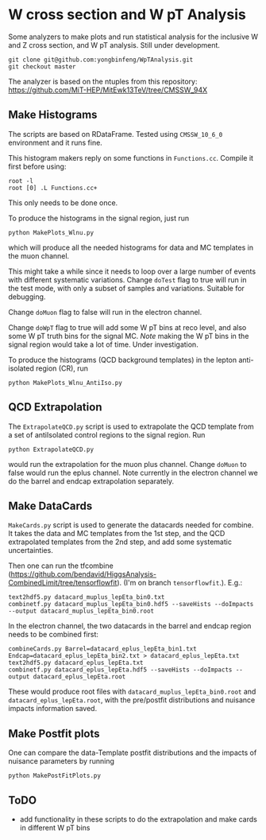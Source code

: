 # W cross section and W pT Analysis

Some analyzers to make plots and run statistical analysis for the inclusive W and Z cross section, and W pT analysis. Still under development.

```
git clone git@github.com:yongbinfeng/WpTAnalysis.git
git checkout master
```

The analyzer is based on the ntuples from this repository: https://github.com/MiT-HEP/MitEwk13TeV/tree/CMSSW_94X


## Make Histograms
The scripts are based on RDataFrame. Tested using `CMSSW_10_6_0` environment and it runs fine.

This histogram makers reply on some functions in `Functions.cc`. Compile it first before using:
```
root -l
root [0] .L Functions.cc+
```
This only needs to be done once.

To produce the histograms in the signal region, just run
```
python MakePlots_Wlnu.py
```
which will produce all the needed histograms for data and MC templates in the muon channel. 

This might take a while since it needs to loop over a large number of events with different systematic variations. Change `doTest` flag to true will run in the test mode, with only a subset of samples and variations. Suitable for debugging.

Change `doMuon` flag to false will run in the electron channel. 

Change `doWpT` flag to true will add some W pT bins at reco level, and also some W pT truth bins for the signal MC. *Note* making the W pT bins in the signal region would take a lot of time. Under investigation.

To produce the histograms (QCD background templates) in the lepton anti-isolated region (CR), run
```
python MakePlots_Wlnu_AntiIso.py
```

## QCD Extrapolation
The `ExtrapolateQCD.py` script is used to extrapolate the QCD template from a set of antiIsolated control regions to the signal region. Run 
```
python ExtrapolateQCD.py
```
would run the extrapolation for the muon plus channel. Change `doMuon` to false would run the eplus channel. Note currently in the electron channel we do the barrel and endcap extrapolation separately.

## Make DataCards
`MakeCards.py` script is used to generate the datacards needed for combine. It takes the data and MC templates from the 1st step, and the QCD extrapolated templates from the 2nd step, and add some systematic uncertainties. 

Then one can run the tfcombine (https://github.com/bendavid/HiggsAnalysis-CombinedLimit/tree/tensorflowfit). (I'm on branch `tensorflowfit`.). E.g.:
```
text2hdf5.py datacard_muplus_lepEta_bin0.txt
combinetf.py datacard_muplus_lepEta_bin0.hdf5 --saveHists --doImpacts --output datacard_muplus_lepEta_bin0.root
```

In the electron channel, the two datacards in the barrel and endcap region needs to be combined first:
```
combineCards.py Barrel=datacard_eplus_lepEta_bin1.txt Endcap=datacard_eplus_lepEta_bin2.txt > datacard_eplus_lepEta.txt
text2hdf5.py datacard_eplus_lepEta.txt
combinetf.py datacard_eplus_lepEta.hdf5 --saveHists --doImpacts --output datacard_eplus_lepEta.root
```

These would produce root files with `datacard_muplus_lepEta_bin0.root` and `datacard_eplus_lepEta.root`, with the pre/postfit distributions and nuisance impacts information saved.

## Make Postfit plots
One can compare the data-Template postfit distributions and the impacts of nuisance parameters by running
```
python MakePostFitPlots.py
```

## ToDO
- add functionality in these scripts to do the extrapolation and make cards in different W pT bins
